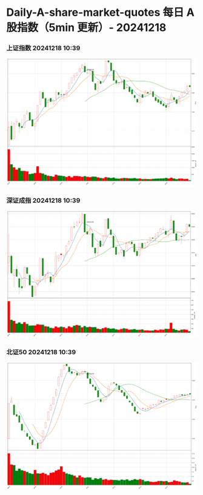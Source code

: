
# Daily-A-share-market-quotes 每日 A 股指数（5min 更新）- 20241218

### 上证指数 20241218 10:39
![](./fig/2024/12/20241218-sh000001.png)

### 深证成指 20241218 10:39
![](./fig/2024/12/20241218-sz399001.png)

### 北证50 20241218 10:39
![](./fig/2024/12/20241218-bj899050.png)
